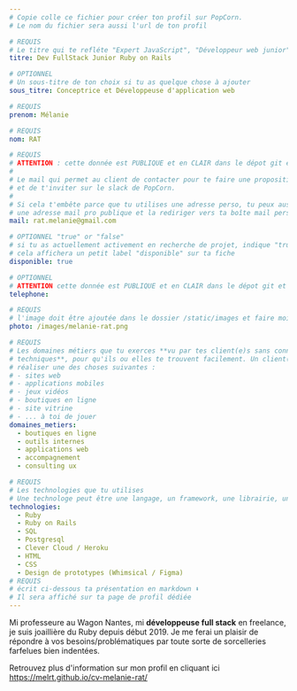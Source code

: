 ```yaml
---
# Copie colle ce fichier pour créer ton profil sur PopCorn.
# Le nom du fichier sera aussi l'url de ton profil

# REQUIS
# Le titre qui te refléte "Expert JavaScript", "Développeur web junior"
titre: Dev FullStack Junior Ruby on Rails

# OPTIONNEL
# Un sous-titre de ton choix si tu as quelque chose à ajouter
sous_titre: Conceptrice et Développeuse d'application web

# REQUIS
prenom: Mélanie

# REQUIS
nom: RAT

# REQUIS
# ATTENTION : cette donnée est PUBLIQUE et en CLAIR dans le dépot git et sur le site
#
# Le mail qui permet au client de contacter pour te faire une proposition de projet
# et de t'inviter sur le slack de PopCorn.
#
# Si cela t'embête parce que tu utilises une adresse perso, tu peux aussi te créer
# une adresse mail pro publique et la rediriger vers ta boîte mail perso
mail: rat.melanie@gmail.com

# OPTIONNEL "true" or "false"
# si tu as actuellement activement en recherche de projet, indique "true" ici,
# cela affichera un petit label "disponible" sur ta fiche
disponible: true

# OPTIONNEL
# ATTENTION cette donnée est PUBLIQUE et en CLAIR dans le dépot git et sur le site
telephone:

# REQUIS
# l'image doit être ajoutée dans le dossier /static/images et faire moins de 100ko ! Sa hauteur affichée sur le site sera de 300px, elle s'adaptera comme elle peut au responsive avec du css.
photo: /images/melanie-rat.png

# REQUIS
# Les domaines métiers que tu exerces **vu par tes client(e)s sans connaissances
# techniques**, pour qu'ils ou elles te trouvent facilement. Un client(e) veut par exemple
# réaliser une des choses suivantes :
# - sites web
# - applications mobiles
# - jeux vidéos
# - boutiques en ligne
# - site vitrine
# - ... à toi de jouer
domaines_metiers:
  - boutiques en ligne
  - outils internes
  - applications web
  - accompagnement
  - consulting ux

# REQUIS
# Les technologies que tu utilises
# Une technologe peut être une langage, un framework, une librairie, un CMS ...
technologies:
  - Ruby
  - Ruby on Rails
  - SQL
  - Postgresql
  - Clever Cloud / Heroku
  - HTML
  - CSS
  - Design de prototypes (Whimsical / Figma)
# REQUIS
# écrit ci-dessous ta présentation en markdown ⬇️
# Il sera affiché sur ta page de profil dédiée
---
```


Mi professeure au Wagon Nantes, mi **développeuse full stack** en freelance, je suis joaillière du Ruby depuis début 2019. Je me ferai un plaisir de répondre à vos besoins/problématiques par toute sorte de sorcelleries farfelues bien indentées.

Retrouvez plus d'information sur mon profil en cliquant ici https://melrt.github.io/cv-melanie-rat/
